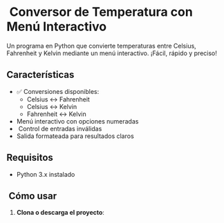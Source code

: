 # ️ Conversor de Temperatura con Menú Interactivo

Un programa en Python que convierte temperaturas entre Celsius, Fahrenheit y Kelvin mediante un menú interactivo. ¡Fácil, rápido y preciso!

##  Características
- ✅ Conversiones disponibles:
  - Celsius ↔ Fahrenheit
  - Celsius ↔ Kelvin
  - Fahrenheit ↔ Kelvin
-  Menú interactivo con opciones numeradas
- ️ Control de entradas inválidas
-  Salida formateada para resultados claros

##  Requisitos
- Python 3.x instalado

## ️ Cómo usar
1. **Clona o descarga el proyecto**:
